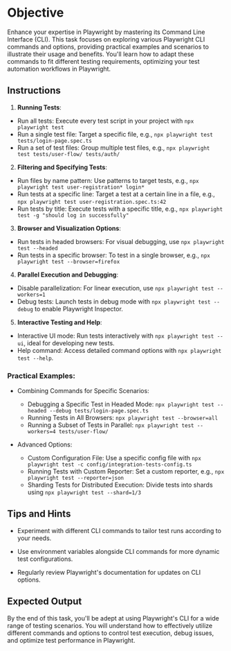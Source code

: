 # Objective
Enhance your expertise in Playwright by mastering its Command Line Interface (CLI). This task focuses on exploring various Playwright CLI commands and options, providing practical examples and scenarios to illustrate their usage and benefits. You'll learn how to adapt these commands to fit different testing requirements, optimizing your test automation workflows in Playwright.


## Instructions
1. **Running Tests**:
- Run all tests: Execute every test script in your project with `npx playwright test`
- Run a single test file: Target a specific file, e.g., `npx playwright test tests/login-page.spec.ts`
- Run a set of test files: Group multiple test files, e.g., `npx playwright test tests/user-flow/ tests/auth/`

2. **Filtering and Specifying Tests**:
- Run files by name pattern: Use patterns to target tests, e.g., `npx playwright test user-registration* login*`
- Run tests at a specific line: Target a test at a certain line in a file, e.g., `npx playwright test user-registration.spec.ts:42`
- Run tests by title: Execute tests with a specific title, e.g., `npx playwright test -g "should log in successfully"`

3. **Browser and Visualization Options**:
- Run tests in headed browsers: For visual debugging, use `npx playwright test --headed`
- Run tests in a specific browser: To test in a single browser, e.g., `npx playwright test --browser=firefox`

4. **Parallel Execution and Debugging**:
- Disable parallelization: For linear execution, use `npx playwright test --workers=1`
- Debug tests: Launch tests in debug mode with `npx playwright test --debug` to enable Playwright Inspector.

5. **Interactive Testing and Help**:
- Interactive UI mode: Run tests interactively with `npx playwright test --ui`, ideal for developing new tests.
- Help command: Access detailed command options with `npx playwright test --help`.

### Practical Examples:
- Combining Commands for Specific Scenarios:
    - Debugging a Specific Test in Headed Mode: `npx playwright test --headed --debug tests/login-page.spec.ts`
    - Running Tests in All Browsers: `npx playwright test --browser=all`
    - Running a Subset of Tests in Parallel: `npx playwright test --workers=4 tests/user-flow/`

- Advanced Options:
  - Custom Configuration File: Use a specific config file with `npx playwright test -c config/integration-tests-config.ts`
  - Running Tests with Custom Reporter: Set a custom reporter, e.g., `npx playwright test --reporter=json`
  - Sharding Tests for Distributed Execution: Divide tests into shards using `npx playwright test --shard=1/3`

## Tips and Hints
- Experiment with different CLI commands to tailor test runs according to your needs.

- Use environment variables alongside CLI commands for more dynamic test configurations.

- Regularly review Playwright's documentation for updates on CLI options.

## Expected Output
By the end of this task, you'll be adept at using Playwright's CLI for a wide range of testing scenarios. You will understand how to effectively utilize different commands and options to control test execution, debug issues, and optimize test performance in Playwright.
